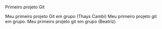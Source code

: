 Primeiro projeto Git

Meu primeiro projeto Git em grupo (Thays Cambi)
Meu primeiro projeto git em grupo.
Meu primeiro projeto git em grupo (Beatriz)
